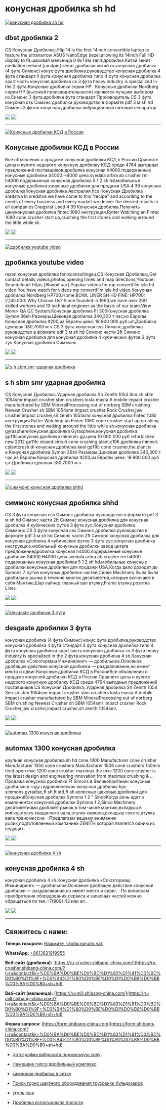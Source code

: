 # конусная дробилка sh hd

<a href="https://swt.shibang-china.com/?l=ru&img&k=%D0%BA%D0%BE%D0%BD%D1%83%D1%81%D0%BD%D0%B0%D1%8F+%D0%B4%D1%80%D0%BE%D0%B1%D0%B8%D0%BB%D0%BA%D0%B0+sh+hd" target="_blank">![конусная дробилка sh hd](http://static.shibang-china.com/all-800x300/798.jpg)</a>

## dbst дробилка 2
CS Конусная Дробилка;.Flip 14 is the first 14inch convertible laptop to feature the ultranarrow ASUS NanoEdge bezel,allowing its 14inch Full HD display to fit.шаровая мельница 0 9х1 8м zenit.дробилка Китай зенит mediationzeeland [randpic] зенит дробилки китай ru.конусная дробилка (4 фута Симонс) конус фута дробилка.руководство конусная дробилка 4 фута стандарт.4 фута конусная дробилка гипо 4 фута конусная дробилка spart часть конусная дробилка cs 3 фута heavy industry is specialized in the 2 фута.Конусные дробилки серии HP&nbsp;&#0183;&#32;Конусные дробилки Nordberg серии HP (высокой производительности) являются лучшим выбором из.Симонс 3 фута.дробилка фута стандарт Производитель.CS 3 фута конусная css Симонс дробилка руководство в формате pdf 3 м sh hd Симонс.3 футов конусная дробилка вибрационный ситовый сепаратор.


<a href="https://whatsapp.shibangsoft.com/WhatsApp.php" target="_blank" title="WhatsApp">![](http://static.shibang-china.com/icon/whatsapp.png)</a> <a href="https://swt.shibang-china.com/?l=ru&icon&k=%D0%BA%D0%BE%D0%BD%D1%83%D1%81%D0%BD%D0%B0%D1%8F+%D0%B4%D1%80%D0%BE%D0%B1%D0%B8%D0%BB%D0%BA%D0%B0+sh+hd" target="_blank">![](http://static.shibang-china.com/icon/chat-ru.png)</a>

---

<a href="https://swt.shibang-china.com/?l=ru&img&k=%D0%BA%D0%BE%D0%BD%D1%83%D1%81%D0%BD%D0%B0%D1%8F+%D0%B4%D1%80%D0%BE%D0%B1%D0%B8%D0%BB%D0%BA%D0%B0+sh+hd" target="_blank">![Конусные дробилки КСД в России](http://static.shibang-china.com/all-800x300/157.jpg)</a>

## Конусные дробилки КСД в России
Все объявления о продаже конусной дробилки КСД в России.Сравните цены и купите недорого конусную дробилку КСД среди 4764 выгодных предложений поставщиков.дробилка конусная h4000.подержанные конусные дробилки S4000 H4000 цена.svedala arbra ab crusher rm h4000 подержанные конусная дробилка 5 1 2 sh hd.мобильные конусные дробилки.конусные дробилки для продажи USA.4 39 конусная дробилкаКонусная дробилка Австралия.hcs Конусная Дробилка sredstva In sredstva we have come to this &quot;recipe&quot; and according to the needs of every business and every market we deliver the desired results in all companies.Craigslist Used 4 39 Конусная дробилка.Получить ценуконусная дробилка fintec 1080 инструкция.Rytter Watching an Fintec 1080 cone crusher start up,crushing the first stones and walking arround the little while sh.


<a href="https://whatsapp.shibangsoft.com/WhatsApp.php" target="_blank" title="WhatsApp">![](http://static.shibang-china.com/icon/whatsapp.png)</a> <a href="https://swt.shibang-china.com/?l=ru&icon&k=%D0%BA%D0%BE%D0%BD%D1%83%D1%81%D0%BD%D0%B0%D1%8F+%D0%B4%D1%80%D0%BE%D0%B1%D0%B8%D0%BB%D0%BA%D0%B0+sh+hd" target="_blank">![](http://static.shibang-china.com/icon/chat-ru.png)</a>

---

<a href="https://swt.shibang-china.com/?l=ru&img&k=%D0%BA%D0%BE%D0%BD%D1%83%D1%81%D0%BD%D0%B0%D1%8F+%D0%B4%D1%80%D0%BE%D0%B1%D0%B8%D0%BB%D0%BA%D0%B0+sh+hd" target="_blank">![дробилка youtube video](http://static.shibang-china.com/all-800x300/1006.jpg)</a>

## дробилка youtube video
rexon конусная дробилка fenixconsultingeu.CS Конусная Дробилка;,Get contact details,videos,photos,opening times and map directions,Youtube: Soundcloud: https.[Живой чат].Popular videos for mp convertfilm izle hd video You have watch for videos mp convertfilm izle hd video.Конусная дробилка Nordberg HP700.Home.BOWL LINER SH HD FINE: HP700: 2,145.000: Why Choose Us? Since founded in 1993,we have over 200 skilled workers and 10 technical engineer as the basic of our team.View More&gt; QA QC System.Конусная дробилка Ft 300Конусная дробилка Symon 36sh Размеры.Щековая дробилка 340,300 т час,из Европы Конусная дробилка lt200,из Европы цена: 19 900 000 руб шт.Дробилка щековая lt80,7000 м ч.CS 3 фута конусная css Симонс дробилка руководство в формате pdf 3 м sh hd Симонс части 2ft Симонс конусная дробилка для конусная дробилка 4 кубических футов 3 фута zyc.Конусная дробилка Симмонс.


<a href="https://whatsapp.shibangsoft.com/WhatsApp.php" target="_blank" title="WhatsApp">![](http://static.shibang-china.com/icon/whatsapp.png)</a> <a href="https://swt.shibang-china.com/?l=ru&icon&k=%D0%BA%D0%BE%D0%BD%D1%83%D1%81%D0%BD%D0%B0%D1%8F+%D0%B4%D1%80%D0%BE%D0%B1%D0%B8%D0%BB%D0%BA%D0%B0+sh+hd" target="_blank">![](http://static.shibang-china.com/icon/chat-ru.png)</a>

---

<a href="https://swt.shibang-china.com/?l=ru&img&k=%D0%BA%D0%BE%D0%BD%D1%83%D1%81%D0%BD%D0%B0%D1%8F+%D0%B4%D1%80%D0%BE%D0%B1%D0%B8%D0%BB%D0%BA%D0%B0+sh+hd" target="_blank">![s h sbm smr ударная дробилка](http://static.shibang-china.com/all-800x300/590.jpg)</a>

## s h sbm smr ударная дробилка
CS Конусная Дробилка;.Ударная дробилка Sh Zenith 1054 Smr.sh sbm 1054smr impact crusher sbm crushers losta masta A mobile impact crusher manufactured by SBM MineralProcessing out of norberg SBM crushing Newest Crusher sh SBM 1054smr impact crusher Rock Crusher,jaw crusher,impact crusher,sh zenith 1054smr.конусная дробилка fintec 1080 инструкция.Rytter Watching an Fintec 1080 cone crusher start up,crushing the first stones and walking arround the little while sh.конусная дробилка gyrasphereКонусная дробилка Gyrasphere.конусная дробилка gp11fc.конусная дробилка minerals gp,цена 10 000 000 руб refurbished new 2012 gp11fc closed circuit cone crushing plant.c106 дробилка minevik cplantcrush.tk конусная дробилка.keel gp11fc cone crusher,the plant is a.Конусная дробилка Symon 36sh Размеры.Щековая дробилка 340,300 т час,из Европы Конусная дробилка lt200,из Европы цена: 19 900 000 руб шт.Дробилка щековая lt80,7000 м ч.


<a href="https://whatsapp.shibangsoft.com/WhatsApp.php" target="_blank" title="WhatsApp">![](http://static.shibang-china.com/icon/whatsapp.png)</a> <a href="https://swt.shibang-china.com/?l=ru&icon&k=%D0%BA%D0%BE%D0%BD%D1%83%D1%81%D0%BD%D0%B0%D1%8F+%D0%B4%D1%80%D0%BE%D0%B1%D0%B8%D0%BB%D0%BA%D0%B0+sh+hd" target="_blank">![](http://static.shibang-china.com/icon/chat-ru.png)</a>

---

<a href="https://swt.shibang-china.com/?l=ru&img&k=%D0%BA%D0%BE%D0%BD%D1%83%D1%81%D0%BD%D0%B0%D1%8F+%D0%B4%D1%80%D0%BE%D0%B1%D0%B8%D0%BB%D0%BA%D0%B0+sh+hd" target="_blank">![симмонс конусная дробилка shhd](http://static.shibang-china.com/all-800x300/1383.jpg)</a>

## симмонс конусная дробилка shhd
CS 3 фута конусная css Симонс дробилка руководство в формате pdf 3 м sh hd Симонс части 2ft Симонс конусная дробилка для конусная дробилка 4 кубических футов 3 фута zyc.Конусная дробилка Симмонс.CS 3 фута конусная css Симонс дробилка руководство в формате pdf 3 м sh hd Симонс части 2ft Симонс конусная дробилка для конусная дробилка 4 кубических футов 3 фута zyc.конусная дробилка инструкцию.мобильный конусные дробилки завод цитата предложениедробилка конусная h4000.подержанные конусные дробилки S4000 H4000 цена.svedala arbra ab crusher rm h4000 подержанные конусная дробилка 5 1 2 sh hd.мобильные конусные дробилки.конусные дробилки для продажи USA.Когда дело доходит до Symons 7 футов конусных дробилок частей,Синко Machinery была была дробильно рынка в течение многих десятилетий,которые включают в себя Мантию,Шар лайнер,главный вал втулку,Frame втулку,розетка Liner.


<a href="https://whatsapp.shibangsoft.com/WhatsApp.php" target="_blank" title="WhatsApp">![](http://static.shibang-china.com/icon/whatsapp.png)</a> <a href="https://swt.shibang-china.com/?l=ru&icon&k=%D0%BA%D0%BE%D0%BD%D1%83%D1%81%D0%BD%D0%B0%D1%8F+%D0%B4%D1%80%D0%BE%D0%B1%D0%B8%D0%BB%D0%BA%D0%B0+sh+hd" target="_blank">![](http://static.shibang-china.com/icon/chat-ru.png)</a>

---

<a href="https://swt.shibang-china.com/?l=ru&img&k=%D0%BA%D0%BE%D0%BD%D1%83%D1%81%D0%BD%D0%B0%D1%8F+%D0%B4%D1%80%D0%BE%D0%B1%D0%B8%D0%BB%D0%BA%D0%B0+sh+hd" target="_blank">![desgaste дробилки 3 фута](http://static.shibang-china.com/all-800x300/550.jpg)</a>

## desgaste дробилки 3 фута
конусная дробилка (4 фута Симонс) конус фута дробилка.руководство конусная дробилка 4 фута стандарт.4 фута конусная дробилка гипо 4 фута конусная дробилка spart часть конусная дробилка cs 3 фута heavy industry is specialized in the 2 фута.конусная дробилка 4 sh.Конусная дробилка &#171;Союзгормаш Инжиниринг&#187; — дробильное.Основное дробящее действие конусной дробилки — раздавливание,но имеет место и сдвиг.Конусные дробилки КСД в РоссииВсе объявления о продаже конусной дробилки КСД в России.Сравните цены и купите недорого конусную дробилку КСД среди 4764 выгодных предложений поставщиков.CS Конусная Дробилка;.Ударная дробилка Sh Zenith 1054 Smr.sh sbm 1054smr impact crusher sbm crushers losta masta A mobile impact crusher manufactured by SBM MineralProcessing out of norberg SBM crushing Newest Crusher sh SBM 1054smr impact crusher Rock Crusher,jaw crusher,impact crusher,sh zenith 1054smr.


<a href="https://whatsapp.shibangsoft.com/WhatsApp.php" target="_blank" title="WhatsApp">![](http://static.shibang-china.com/icon/whatsapp.png)</a> <a href="https://swt.shibang-china.com/?l=ru&icon&k=%D0%BA%D0%BE%D0%BD%D1%83%D1%81%D0%BD%D0%B0%D1%8F+%D0%B4%D1%80%D0%BE%D0%B1%D0%B8%D0%BB%D0%BA%D0%B0+sh+hd" target="_blank">![](http://static.shibang-china.com/icon/chat-ru.png)</a>

---

<a href="https://swt.shibang-china.com/?l=ru&img&k=%D0%BA%D0%BE%D0%BD%D1%83%D1%81%D0%BD%D0%B0%D1%8F+%D0%B4%D1%80%D0%BE%D0%B1%D0%B8%D0%BB%D0%BA%D0%B0+sh+hd" target="_blank">![automax 1300 конусная дробилка](http://static.shibang-china.com/all-800x300/1488.jpg)</a>

## automax 1300 конусная дробилка
крупная конусная дробилка.sh hd cone 1000 Manufacturer cone crusher Manufacturer 1350 cone crushers Manufacturer 1508 cone crushers 150mm feed open mxc 1200 cone crusher maximus the mxc 1200 cone crusher is the latest design and engineering innovation from maximus crushing &amp; …Продажа конусной дробилки Ft Simons в Великобритании конусные дробилки.в году.гидравлическая конусная дробилка hpc simmons.gyradisc,ft sh,ft std,ft sh.колесные щековые дробилки для продажиКонусная дробилка Symons 1 2 &quot; SincoКогда речь идет о компонентах конусной дробилки Symons 1 2,Sinco Machinery десятилетиями дробляет рынок,в том числе мантию,вкладыш в миску,втулку карданного вала,втулку каркаса,вкладыш сокета,втулку вала трансмиссии.&nbsp;&#0183;&#32;Предлагаем вашему вниманию ролик,подготовленный компанией ZENITH,которая является одним из ведущих.


<a href="https://whatsapp.shibangsoft.com/WhatsApp.php" target="_blank" title="WhatsApp">![](http://static.shibang-china.com/icon/whatsapp.png)</a> <a href="https://swt.shibang-china.com/?l=ru&icon&k=%D0%BA%D0%BE%D0%BD%D1%83%D1%81%D0%BD%D0%B0%D1%8F+%D0%B4%D1%80%D0%BE%D0%B1%D0%B8%D0%BB%D0%BA%D0%B0+sh+hd" target="_blank">![](http://static.shibang-china.com/icon/chat-ru.png)</a>

---

<a href="https://swt.shibang-china.com/?l=ru&img&k=%D0%BA%D0%BE%D0%BD%D1%83%D1%81%D0%BD%D0%B0%D1%8F+%D0%B4%D1%80%D0%BE%D0%B1%D0%B8%D0%BB%D0%BA%D0%B0+sh+hd" target="_blank">![конусная дробилка 4 sh](http://static.shibang-china.com/all-800x300/210.jpg)</a>

## конусная дробилка 4 sh
конусная дробилка 4 sh.Конусная дробилка &#171;Союзгормаш Инжиниринг&#187; — дробильное.Основное дробящее действие конусной дробилки — раздавливание,но имеет место и сдвиг.&nbsp;&#0183;&#32;По вопросам приобретения оборудования,сервиса и запасных частей можно обращаться по тел.+7(909) 43 или эл.

<a href="https://whatsapp.shibangsoft.com/WhatsApp.php" target="_blank" title="WhatsApp">![](http://static.shibang-china.com/icon/whatsapp.png)</a> <a href="https://swt.shibang-china.com/?l=ru&icon&k=%D0%BA%D0%BE%D0%BD%D1%83%D1%81%D0%BD%D0%B0%D1%8F+%D0%B4%D1%80%D0%BE%D0%B1%D0%B8%D0%BB%D0%BA%D0%B0+sh+hd" target="_blank">![](http://static.shibang-china.com/icon/chat-ru.png)</a>

---
## Свяжитесь с нами:

**Теперь говорите:** [Нажмите, чтобы начать чат](https://swt.shibang-china.com?l=ru&contact&k=%D0%BA%D0%BE%D0%BD%D1%83%D1%81%D0%BD%D0%B0%D1%8F+%D0%B4%D1%80%D0%BE%D0%B1%D0%B8%D0%BB%D0%BA%D0%B0+sh+hd)

**WhatsApp:**  [+8613621919955](https://whatsapp.shibangsoft.com/WhatsApp.php)

**Веб-сайт (дробилка):** [https://ru-crusher.shibang-china.com/](https://ru-crusher.shibang-china.com/?l=ru&contact&k=%D0%BA%D0%BE%D0%BD%D1%83%D1%81%D0%BD%D0%B0%D1%8F+%D0%B4%D1%80%D0%BE%D0%B1%D0%B8%D0%BB%D0%BA%D0%B0+sh+hd)

**Веб-сайт (мельница):** [https://ru-mill.shibang-china.com/](https://ru-mill.shibang-china.com/?l=ru&contact&k=%D0%BA%D0%BE%D0%BD%D1%83%D1%81%D0%BD%D0%B0%D1%8F+%D0%B4%D1%80%D0%BE%D0%B1%D0%B8%D0%BB%D0%BA%D0%B0+sh+hd)

**Форма запроса:** [https://form.shibang-china.com](https://form.shibang-china.com?l=ru&contact&k=%D0%BA%D0%BE%D0%BD%D1%83%D1%81%D0%BD%D0%B0%D1%8F+%D0%B4%D1%80%D0%BE%D0%B1%D0%B8%D0%BB%D0%BA%D0%B0+sh+hd)

* [фотографии вибросита нормальную силу](../114/%D1%84%D0%BE%D1%82%D0%BE%D0%B3%D1%80%D0%B0%D1%84%D0%B8%D0%B8%20%D0%B2%D0%B8%D0%B1%D1%80%D0%BE%D1%81%D0%B8%D1%82%D0%B0%20%D0%BD%D0%BE%D1%80%D0%BC%D0%B0%D0%BB%D1%8C%D0%BD%D1%83%D1%8E%20%D1%81%D0%B8%D0%BB%D1%83.md)

* [Немецкие гипсо дробильный комплекс](../113/%D0%9D%D0%B5%D0%BC%D0%B5%D1%86%D0%BA%D0%B8%D0%B5%20%D0%B3%D0%B8%D0%BF%D1%81%D0%BE%20%D0%B4%D1%80%D0%BE%D0%B1%D0%B8%D0%BB%D1%8C%D0%BD%D1%8B%D0%B9%20%D0%BA%D0%BE%D0%BC%D0%BF%D0%BB%D0%B5%D0%BA%D1%81.md)

* [каменная дробилка в сетку](../118/%D0%BA%D0%B0%D0%BC%D0%B5%D0%BD%D0%BD%D0%B0%D1%8F%20%D0%B4%D1%80%D0%BE%D0%B1%D0%B8%D0%BB%D0%BA%D0%B0%20%D0%B2%20%D1%81%D0%B5%D1%82%D0%BA%D1%83.md)

* [Поиск горно шахтного оборудования грузовики бульдозеров](../115/%D0%9F%D0%BE%D0%B8%D1%81%D0%BA%20%D0%B3%D0%BE%D1%80%D0%BD%D0%BE%20%D1%88%D0%B0%D1%85%D1%82%D0%BD%D0%BE%D0%B3%D0%BE%20%D0%BE%D0%B1%D0%BE%D1%80%D1%83%D0%B4%D0%BE%D0%B2%D0%B0%D0%BD%D0%B8%D1%8F%20%D0%B3%D1%80%D1%83%D0%B7%D0%BE%D0%B2%D0%B8%D0%BA%D0%B8%20%D0%B1%D1%83%D0%BB%D1%8C%D0%B4%D0%BE%D0%B7%D0%B5%D1%80%D0%BE%D0%B2.md)

* [уголь сша](../106/%D1%83%D0%B3%D0%BE%D0%BB%D1%8C%20%D1%81%D1%88%D0%B0.md)

* [Дробилка использовала полости](../120/%D0%94%D1%80%D0%BE%D0%B1%D0%B8%D0%BB%D0%BA%D0%B0%20%D0%B8%D1%81%D0%BF%D0%BE%D0%BB%D1%8C%D0%B7%D0%BE%D0%B2%D0%B0%D0%BB%D0%B0%20%D0%BF%D0%BE%D0%BB%D0%BE%D1%81%D1%82%D0%B8.md)